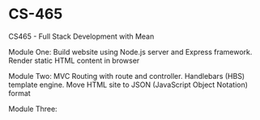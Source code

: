 # CS-465
CS465 - Full Stack Development with Mean

Module One:
Build website using Node.js server and Express framework. Render static HTML content in browser

Module Two:
MVC Routing with route and controller. Handlebars (HBS) template engine. Move HTML site to JSON (JavaScript Object Notation) format

Module Three:

